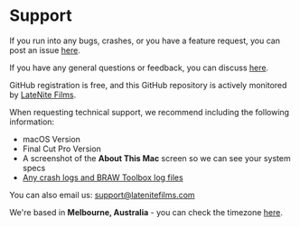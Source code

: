 # Support

If you run into any bugs, crashes, or you have a feature request, you can post an issue [here](https://github.com/latenitefilms/BRAWToolbox/issues).

If you have any general questions or feedback, you can discuss [here](https://github.com/latenitefilms/BRAWToolbox/discussions).

GitHub registration is free, and this GitHub repository is actively monitored by [LateNite Films](https://github.com/latenitefilms).

When requesting technical support, we recommend including the following information:

- macOS Version
- Final Cut Pro Version
- A screenshot of the **About This Mac** screen so we can see your system specs
- [Any crash logs and BRAW Toolbox log files](https://brawtoolbox.io/troubleshooting/#ive-run-into-a-bug-where-can-i-find-the-log-files)

You can also email us: [support@latenitefilms.com](mailto:support@latenitefilms.com?subject=BRAW%20Toolbox%20Support)

We're based in **Melbourne, Australia** - you can check the timezone [here](https://www.timeanddate.com/worldclock/australia/melbourne).